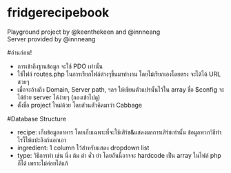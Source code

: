 # fridgerecipebook
Playground project by @keenthekeen and @innneang<br />
Server provided by @innneang

#อ่านก่อน!
- การเข้าถึงฐานข้อมูล จะใช้ PDO เท่านั้น
- ใช้ไฟล์ routes.php ในการเรียกไฟล์ต่างๆขึ้นมาทำงาน โดยไม่เรียกเองโดยตรง จะได้ได้ URL สวยๆ
- เมื่อจะอ้างถึง Domain, Server path, ฯลฯ ให้เขียนตัวแปรนั้นไว้ใน array ชื่อ $config จะได้ย้าย server ได้ง่ายๆ (ลองเข้าไปดู)
- ตั้งชื่อ project ใหม่ด้วย โดยส่วนตัวคิดมาว่า Cabbage

#Database Structure
- recipe: เก็บข้อมูลอาหาร โดยเก็บเฉพาะที่จะใช้เสิร์ช&แสดงผลการเสิร์ชเท่านั้น ข้อมูลพวกวิธีทำไรงี้ให้แปะลิงก์นอกเอา
- ingredient: 1 column ไว้สำหรับแสดง dropdown list
- type: วิธีการทำ เช่น นึ่ง ต้ม ตำ คั่ว ยำ โดยอันนี้อาจจะ hardcode เป็น array ในไฟล์ php ก็ได้ เพราะไม่ค่อยได้แก้
